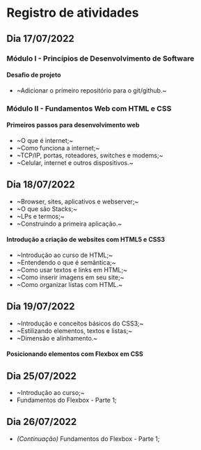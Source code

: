 # Registro de atividades
## Dia 17/07/2022
### Módulo I - Princípios de Desenvolvimento de Software
#### Desafio de projeto
- ~Adicionar o primeiro repositório para o git/github.~

### Módulo II - Fundamentos Web com HTML e CSS
#### Primeiros passos para desenvolvimento web
- ~O que é internet;~
- ~Como funciona a internet;~
- ~TCP/IP, portas, roteadores, switches e modems;~
- ~Celular, internet e outros dispositivos.~

## Dia 18/07/2022
- ~Browser, sites, aplicativos e webserver;~
- ~O que são Stacks;~
- ~LPs e termos;~
- ~Construindo a primeira aplicação.~

#### Introdução a criação de websites com HTML5 e CSS3
- ~Introdução ao curso de HTML;~
- ~Entendendo o que é semântica;~
- ~Como usar textos e links em HTML;~
- ~Como inserir imagens em seu site;~
- ~Como organizar listas com HTML.~

## Dia 19/07/2022
- ~Introdução e conceitos básicos do CSS3;~
- ~Estilizando elementos, textos e listas;~
- ~Dimensão e alinhamento.~

#### Posicionando elementos com Flexbox em CSS
## Dia 25/07/2022
- ~Introdução ao curso;~
- Fundamentos do Flexbox - Parte 1;

## Dia 26/07/2022
- _(Continuação)_ Fundamentos do Flexbox - Parte 1;
